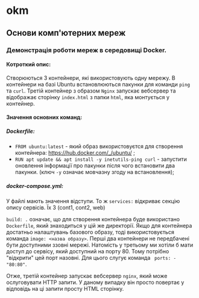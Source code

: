 # okm
## Основи комп'ютерних мереж

### Демонстрація роботи мереж в середовищі Docker.

#### Котроткий опис:

Створюються 3 контейнери, які використовують одну мережу. В контейнери на базі Ubuntu встановлюються пакунки для команди ```ping``` та ```curl```.
Третій контейнер з образом ```Nginx``` запускає вебсервер та відображає сторінку ```index.html``` з папки ```html```, яка монтується у контейнер.

#### Значення основних команд:

##### Dockerfile:
- ```FROM ubuntu:latest``` - який образ використовуєтся для створення контейнера:
https://hub.docker.com/_/ubuntu/ ;
- ```RUN apt update && apt install -y inetutils-ping curl``` - запустити оновлення інформації про пакунки після чого встановити два пакунки. (ключ ```-y``` означає мовчазну згоду на встановлення);


##### docker-compose.yml:
У файлі мають значення відступи. То ж ```services:``` відкриває секцію опису сервісів. Їх 3 (cont1, cont2, web)

```build: .``` означає, що для створення контейнера буде використано ```Dockerfile```, який знаходиться у цій же директорії.
Якщо для контейнера достатньо налаштувань базового образу, тоді використовується команда ```image: <назва образу>```.
Перші два контейнери не передбачені бути доступними ззовні мережі. Натомість у третьому ми хотіли б мати доступ до сервісу, який доступний на порту 80. Тому потрібно "відкрити" цей порт назовні. Для цього слугує команда ``` ports:
    - "80:80"```.

Отже, третій контейнер запускає вебсервер ```nginx```, який може ослуговувати HTTP запити. У даному випадку він просто повертає у відповідь на ці запити просту HTML сторінку.
